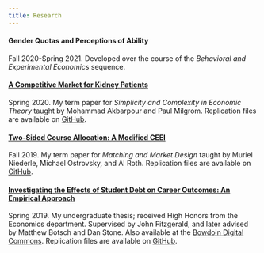 ```yaml
---
title: Research
---
```

#### Gender Quotas and Perceptions of Ability

Fall 2020-Spring 2021. Developed over the course of the _Behavioral and Experimental Economics_ sequence. 

#### [A Competitive Market for Kidney Patients](documents/Moore-Gideon-Competitive-Markets-for-Kidney-Patients.pdf)

Spring 2020. My term paper for _Simplicity and Complexity in Economic Theory_ taught by Mohammad Akbarpour and Paul Milgrom. Replication files are available on [GitHub](https://github.com/gmoore016/Competing_Kidney_Exchange).

#### [Two-Sided Course Allocation: A Modified CEEI](documents/Moore-Gideon-Two-Sided-Course-Allocation.pdf)

Fall 2019. My term paper for _Matching and Market Design_ taught by Muriel Niederle, Michael Ostrovsky, and Al Roth. Replication files are available on [GitHub](https://github.com/gmoore016/Modified-Course-Match).

#### [Investigating the Effects of Student Debt on Career Outcomes: An Empirical Approach](documents/Investigating-the-Effect-of-Student-Debt-on-Career-Outcomes.pdf)

Spring 2019. My undergraduate thesis; received High Honors from the Economics department. Supervised by John Fitzgerald, and later advised by Matthew Botsch and Dan Stone. Also available at the [Bowdoin Digital Commons](https://digitalcommons.bowdoin.edu/honorsprojects/120/). Replication files are available on [GitHub](https://github.com/gmoore016/honors).
